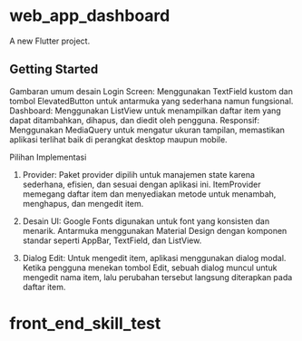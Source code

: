 # web_app_dashboard

A new Flutter project.

## Getting Started

Gambaran umum desain
Login Screen: Menggunakan TextField kustom dan tombol ElevatedButton untuk antarmuka yang sederhana namun fungsional.
Dashboard: Menggunakan ListView untuk menampilkan daftar item yang dapat ditambahkan, dihapus, dan diedit oleh pengguna.
Responsif: Menggunakan MediaQuery untuk mengatur ukuran tampilan, memastikan aplikasi terlihat baik di perangkat desktop maupun mobile.

Pilihan Implementasi
1. Provider: Paket provider dipilih untuk manajemen state karena sederhana, efisien, dan sesuai dengan aplikasi ini. ItemProvider memegang daftar item dan menyediakan metode untuk menambah, menghapus, dan mengedit item.

2. Desain UI: Google Fonts digunakan untuk font yang konsisten dan menarik. Antarmuka menggunakan Material Design dengan komponen standar seperti AppBar, TextField, dan ListView.

3. Dialog Edit: Untuk mengedit item, aplikasi menggunakan dialog modal. Ketika pengguna menekan tombol Edit, sebuah dialog muncul untuk mengedit nama item, lalu perubahan tersebut langsung diterapkan pada daftar item.


# front_end_skill_test